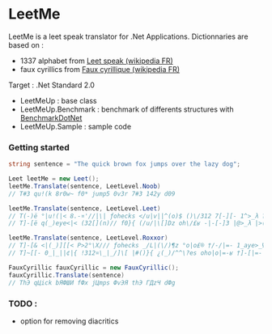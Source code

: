 # LeetMe
LeetMe is a leet speak translator for .Net Applications. 
Dictionnaries are based on :
* 1337 alphabet from [Leet speak (wikipedia FR)](https://fr.wikipedia.org/wiki/Leet_speak)
* faux cyrillics from [Faux cyrillique (wikipedia FR)](https://fr.wikipedia.org/wiki/Faux_cyrillique)

Target : .Net Standard 2.0

* LeetMeUp : base class
* LeetMeUp.Benchmark : benchmark of differents structures with [BenchmarkDotNet](https://github.com/dotnet/BenchmarkDotNet)
* LeetMeUp.Sample : sample code 

### Getting started

```csharp
string sentence = "The quick brown fox jumps over the lazy dog";

Leet leetMe = new Leet();
leetMe.Translate(sentence, LeetLevel.Noob)
// T#3 qu!(k 8r0w~ f0* jump5 0v3r 7#3 142y d09

leetMe.Translate(sentence, LeetLevel.Leet)
// T(-)ë °|u!(|< 8.-¤'//|\| ƒohecks </u|v||^(o)$ ()\/312 7[-][- 1^>_λ ?[]6
// T]-[ë q(_)eye<|< (32[](n)// f0}{ (/u/|\[]Dz oh\/£ʁ -|-[-]3 |@>_λ |>()C-

leetMe.Translate(sentence, LeetLevel.Roxxor)
// T]-[& <|(_)][[< P>2°\X/// ƒohecks _/L|(\/)¶z °o|o£® †/-/|=- 1_aye>_Ψ )()&
// T]~[[- 0_|_||¢|{ !312¤\_|_/]\[ |#()}{ ¿(_)/^^\?es oho|o|=-ʁ †]-[|=- 1_/-\=/=φ ?oh(_+

FauxCyrillic fauxCyrillic = new FauxCyrillic();
fauxCyrillic.Translate(sentence)
// ThЭ qЦick bЯФШИ fФx jЦmps ФvЭЯ thЭ ГДzЧ dФg
```

### TODO :

* option for removing diacritics
